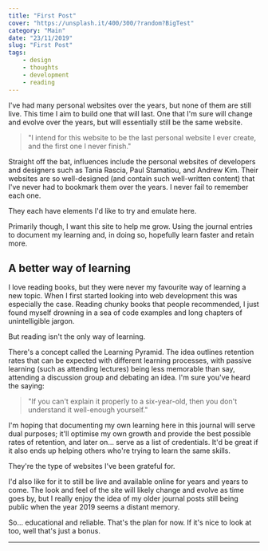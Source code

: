 ```yaml
---
title: "First Post"
cover: "https://unsplash.it/400/300/?random?BigTest"
category: "Main"
date: "23/11/2019"
slug: "First Post"
tags:
    - design
    - thoughts
    - development
    - reading
---
```


<!--- NOTE: I want this post to go live on my 30th birthday --->


I've had many personal websites over the years, but none of them are still live. This time I aim to build one that will last. One that I'm sure will change and evolve over the years, but will essentially still be the same website.

<blockquote>"I intend for this website to be the last personal website I ever create, and the first one I never finish."</blockquote>

Straight off the bat, influences include the personal websites of developers and designers such as Tania Rascia, Paul Stamatiou, and Andrew Kim. Their websites are so well-designed (and contain such well-written content) that I've never had to bookmark them over the years. I never fail to remember each one.

They each have elements I'd like to try and emulate here.

Primarily though, I want this site to help me grow. Using the journal entries to document my learning and, in doing so, hopefully learn faster and retain more.

## A better way of learning

I love reading books, but they were never my favourite way of learning a new topic. When I first started looking into web development this was especially the case. Reading chunky books that people recommended, I just found myself drowning in a sea of code examples and long chapters of unintelligible jargon.

But reading isn't the only way of learning.

There's a concept called the Learning Pyramid. The idea outlines retention rates that can be expected with different learning processes, with passive learning (such as attending lectures) being less memorable than say, attending a discussion group and debating an idea. I'm sure you've heard the saying:

<blockquote>"If you can't explain it properly to a six-year-old, then you don't understand it well-enough yourself."</blockquote>

I'm hoping that documenting my own learning here in this journal will serve dual purposes; it'll optimise my own growth and provide the best possible rates of retention, and later on... serve as a list of credentials. It'd be great if it also ends up helping others who're trying to learn the same skills.

They're the type of websites I've been grateful for.

I'd also like for it to still be live and available online for years and years to come. The look and feel of the site will likely change and evolve as time goes by, but I really enjoy the idea of my older journal posts still being public when the year 2019 seems a distant memory.

So... educational and reliable. That's the plan for now. If it's nice to look at too, well that's just a bonus.

---

